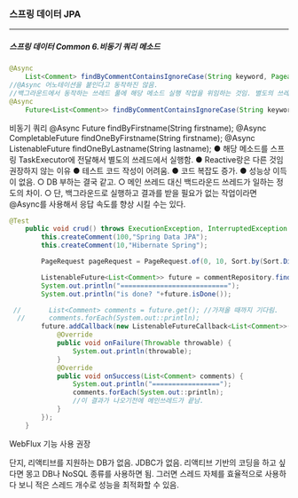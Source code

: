 <h3>스프링 데이터 JPA</h3>
<hr/>
<h5>스프링 데이터 Common 6.비동기 쿼리 메소드</h5>

```java
@Async
    List<Comment> findByCommentContainsIgnoreCase(String keyword, Pageable pageable);
//@Async 어노테이션을 붙인다고 동작하진 않음.
//백그라운드에서 동작하는 쓰레드 풀에 해당 메소드 실행 작업을 위임하는 것임. 별도의 쓰레드에서 동작시키는거야. 이렇게 했을 때, 논블러킹코드로 만들려면 Future를 붙여서 감싸거나 
@Async
    Future<List<Comment>> findByCommentContainsIgnoreCase(String keyword, Pageable pageable);

```

비동기 쿼리
@Async Future findByFirstname(String firstname);
@Async CompletableFuture findOneByFirstname(String firstname);
@Async ListenableFuture findOneByLastname(String lastname);
	● 해당 메소드를 스프링 TaskExecutor에 전달해서 별도의 쓰레드에서 실행함.
	● Reactive랑은 다른 것임
권장하지 않는 이유
	● 테스트 코드 작성이 어려움.
	● 코드 복잡도 증가.
	● 성능상 이득이 없음.
		○ DB 부하는 결국 같고.
		○ 메인 쓰레드 대신 백드라운드 쓰레드가 일하는 정도의 차이.
		○ 단, 백그라운드로 실행하고 결과를 받을 필요가 없는 작업이라면 @Async를 사용해서 응답 속도를 향상 시킬 수는 있다.

```java
@Test
    public void crud() throws ExecutionException, InterruptedException {
        this.createComment(100,"Spring Data JPA");
        this.createComment(10,"Hibernate Spring");

        PageRequest pageRequest = PageRequest.of(0, 10, Sort.by(Sort.Direction.DESC, "LikeCount")); //page 0부터 시작, 가져올 개수 10

        ListenableFuture<List<Comment>> future = commentRepository.findByCommentContainsIgnoreCase("Spring", pageRequest);
        System.out.println("===========================");
        System.out.println("is done? "+future.isDone());

 //       List<Comment> comments = future.get(); //가져올 때까지 기다림.
  //      comments.forEach(System.out::println);
        future.addCallback(new ListenableFutureCallback<List<Comment>>() {
            @Override
            public void onFailure(Throwable throwable) {
                System.out.println(throwable);
            }
            @Override
            public void onSuccess(List<Comment> comments) {
                System.out.println("=================");
                comments.forEach(System.out::println);
                //이 결과가 나오기전에 메인쓰레드가 끝남.
            }
        });
    }
```

WebFlux 기능 사용 권장

단지, 리액티브를 지원하는 DB가 없음. JDBC가 없음. 리액티브 기반의 코딩을 하고 싶다면 몽고 DB나 NoSQL 종류를 사용하면 됨. 그러면 스레드 자체를 효율적으로 사용하다 보니 적은 스레드 개수로 성능을 최적화할 수 있음.